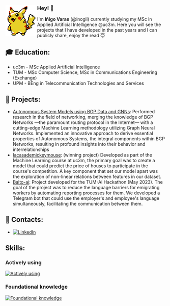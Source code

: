 <div>
    <img width="100" align="left" src='https://github.com/inogii/inogii/blob/main/pikachu.gif'/>
    <h3>Hey! 👋</h3>
</div>

I'm **Iñigo Varas** (@inogii) currently studying my MSc in Applied Artificial Intelligence @uc3m. Here you will see the projects that I have developed in the past years and I can publicly share, enjoy the read 😇

## 🎓 Education:
- uc3m - MSc Applied Artificial Intelligence
- TUM - MSc Computer Science, MSc in Communications Engineering (Exchange)
- UPM - BEng in Telecommunication Technologies and Services

## 📌 Projects:
- [Autonomous System Models using BGP Data and GNNs](https://github.com/inogii/bthesis): Performed research in the field of networking, merging the knowledge of BGP Networks —the paramount routing protocol in the Internet— with a cutting-edge Machine Learning methodology utilizing Graph Neural Networks. Implemented an innovative approach to derive essential properties of Autonomous Systems, the integral components within BGP Networks, resulting in profound insights into their behavior and interrelationships
- [lacasademickeymouse](https://github.com/inogii/lacasademickeymouse): (winning project) Developed as part of the Machine Learning course at uc3m, the primary goal was to create a model that could predict the price of houses to participate in the course's competition. A key component that set our model apart was the exploration of non-linear relations between features in our dataset. 
- [Balto-ai](https://devpost.com/software/balto-ai?ref_content=user-portfolio&ref_feature=in_progress): Project developed for the TUM-Ai Hackathon (May 2023). The goal of the project was to reduce the language barriers for emigrating workers by automating reporting processes for them. We developed a Telegram bot that could use the employer's and employee's language simultaneously, facilitating the communication between them.

## 📢 Contacts:
-  [![LinkedIn](https://img.shields.io/badge/LinkedIn-blue)](https://www.linkedin.com/in/inigo-varas/)
## Skills:
### Actively using
[![Actively using](https://skillicons.dev/icons?i=py,pytorch,tensorflow,fastapi,linux,bash,docker,kubernetes,git,github,vscode)](https://skillicons.dev)
### Foundational knowledge
[![Foundational knowledge](https://skillicons.dev/icons?i=c,matlab,java,javascript,html,css,bootstrap,nodejs,express,vim)](https://skillicons.dev)

